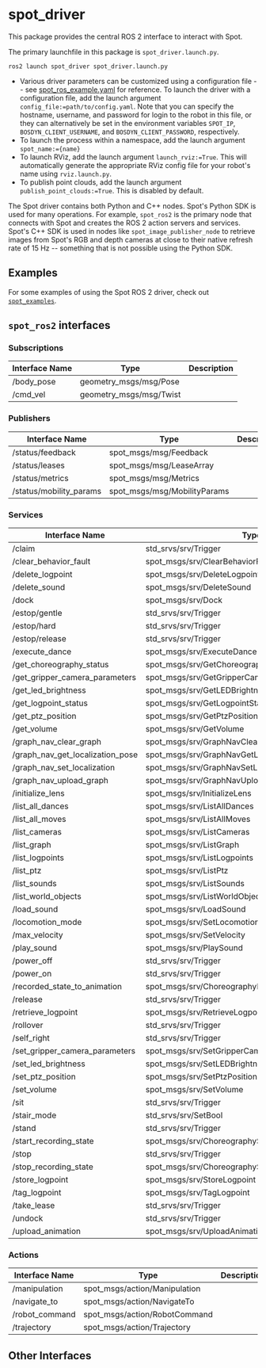 # spot_driver

This package provides the central ROS 2 interface to interact with Spot. 

The primary launchfile in this package is `spot_driver.launch.py`.

`ros2 launch spot_driver spot_driver.launch.py`

* Various driver parameters can be customized using a configuration file -- see [spot_ros_example.yaml](config/spot_ros_example.yaml) for reference. To launch the driver with a configuration file, add the launch argument `config_file:=path/to/config.yaml`. Note that you can specify the hostname, username, and password for login to the robot in this file, or they can alternatively be set in the environment variables `SPOT_IP`, `BOSDYN_CLIENT_USERNAME`, and `BOSDYN_CLIENT_PASSWORD`, respectively. 
* To launch the process within a namespace, add the launch argument `spot_name:={name}`
* To launch RViz, add the launch argument `launch_rviz:=True`. This will automatically generate the appropriate RViz config file for your robot's name using `rviz.launch.py`.
* To publish point clouds, add the launch argument `publish_point_clouds:=True`. This is disabled by default.


The Spot driver contains both Python and C++ nodes. Spot's Python SDK is used for many operations. For example, `spot_ros2` is the primary node that connects with Spot and creates the ROS 2 action servers and services. Spot's C++ SDK is used in nodes like `spot_image_publisher_node` to retrieve images from Spot's RGB and depth cameras at close to their native refresh rate of 15 Hz -- something that is not possible using the Python SDK. 

## Examples
For some examples of using the Spot ROS 2 driver, check out [`spot_examples`](../spot_examples/).


## `spot_ros2` interfaces

### Subscriptions
|Interface Name                                    |Type                                              |Description                                       |
|--------------------------------------------------|--------------------------------------------------|--------------------------------------------------|
|/body_pose                                        |geometry_msgs/msg/Pose                            |    | 
|/cmd_vel                                          |geometry_msgs/msg/Twist                           |    | 


### Publishers
|Interface Name                                    |Type                                              |Description                                       |
|--------------------------------------------------|--------------------------------------------------|--------------------------------------------------|
|/status/feedback                                  |spot_msgs/msg/Feedback                            |    | 
|/status/leases                                    |spot_msgs/msg/LeaseArray                          |    | 
|/status/metrics                                   |spot_msgs/msg/Metrics                             |    | 
|/status/mobility_params                           |spot_msgs/msg/MobilityParams                      |    | 


### Services

|Interface Name                                    |Type                                              |Description                                       |
|--------------------------------------------------|--------------------------------------------------|--------------------------------------------------|
|/claim                                            |std_srvs/srv/Trigger                              |    | 
|/clear_behavior_fault                             |spot_msgs/srv/ClearBehaviorFault                  |    | 
|/delete_logpoint                                  |spot_msgs/srv/DeleteLogpoint                      |    | 
|/delete_sound                                     |spot_msgs/srv/DeleteSound                         |    | 
|/dock                                             |spot_msgs/srv/Dock                                |    | 
|/estop/gentle                                     |std_srvs/srv/Trigger                              |    | 
|/estop/hard                                       |std_srvs/srv/Trigger                              |    | 
|/estop/release                                    |std_srvs/srv/Trigger                              |    | 
|/execute_dance                                    |spot_msgs/srv/ExecuteDance                        |    | 
|/get_choreography_status                          |spot_msgs/srv/GetChoreographyStatus               |    | 
|/get_gripper_camera_parameters                    |spot_msgs/srv/GetGripperCameraParameters          |    | 
|/get_led_brightness                               |spot_msgs/srv/GetLEDBrightness                    |    | 
|/get_logpoint_status                              |spot_msgs/srv/GetLogpointStatus                   |    | 
|/get_ptz_position                                 |spot_msgs/srv/GetPtzPosition                      |    | 
|/get_volume                                       |spot_msgs/srv/GetVolume                           |    | 
|/graph_nav_clear_graph                            |spot_msgs/srv/GraphNavClearGraph                  |    | 
|/graph_nav_get_localization_pose                  |spot_msgs/srv/GraphNavGetLocalizationPose         |    | 
|/graph_nav_set_localization                       |spot_msgs/srv/GraphNavSetLocalization             |    | 
|/graph_nav_upload_graph                           |spot_msgs/srv/GraphNavUploadGraph                 |    | 
|/initialize_lens                                  |spot_msgs/srv/InitializeLens                      |    | 
|/list_all_dances                                  |spot_msgs/srv/ListAllDances                       |    | 
|/list_all_moves                                   |spot_msgs/srv/ListAllMoves                        |    | 
|/list_cameras                                     |spot_msgs/srv/ListCameras                         |    | 
|/list_graph                                       |spot_msgs/srv/ListGraph                           |    | 
|/list_logpoints                                   |spot_msgs/srv/ListLogpoints                       |    | 
|/list_ptz                                         |spot_msgs/srv/ListPtz                             |    | 
|/list_sounds                                      |spot_msgs/srv/ListSounds                          |    | 
|/list_world_objects                               |spot_msgs/srv/ListWorldObjects                    |    | 
|/load_sound                                       |spot_msgs/srv/LoadSound                           |    | 
|/locomotion_mode                                  |spot_msgs/srv/SetLocomotion                       |    | 
|/max_velocity                                     |spot_msgs/srv/SetVelocity                         |    | 
|/play_sound                                       |spot_msgs/srv/PlaySound                           |    | 
|/power_off                                        |std_srvs/srv/Trigger                              |    | 
|/power_on                                         |std_srvs/srv/Trigger                              |    | 
|/recorded_state_to_animation                      |spot_msgs/srv/ChoreographyRecordedStateToAnimation|    | 
|/release                                          |std_srvs/srv/Trigger                              |    | 
|/retrieve_logpoint                                |spot_msgs/srv/RetrieveLogpoint                    |    | 
|/rollover                                         |std_srvs/srv/Trigger                              |    | 
|/self_right                                       |std_srvs/srv/Trigger                              |    | 
|/set_gripper_camera_parameters                    |spot_msgs/srv/SetGripperCameraParameters          |    | 
|/set_led_brightness                               |spot_msgs/srv/SetLEDBrightness                    |    | 
|/set_ptz_position                                 |spot_msgs/srv/SetPtzPosition                      |    | 
|/set_volume                                       |spot_msgs/srv/SetVolume                           |    | 
|/sit                                              |std_srvs/srv/Trigger                              |    | 
|/stair_mode                                       |std_srvs/srv/SetBool                              |    | 
|/stand                                            |std_srvs/srv/Trigger                              |    | 
|/start_recording_state                            |spot_msgs/srv/ChoreographyStartRecordingState     |    | 
|/stop                                             |std_srvs/srv/Trigger                              |    | 
|/stop_recording_state                             |spot_msgs/srv/ChoreographyStopRecordingState      |    | 
|/store_logpoint                                   |spot_msgs/srv/StoreLogpoint                       |    | 
|/tag_logpoint                                     |spot_msgs/srv/TagLogpoint                         |    | 
|/take_lease                                       |std_srvs/srv/Trigger                              |    | 
|/undock                                           |std_srvs/srv/Trigger                              |    | 
|/upload_animation                                 |spot_msgs/srv/UploadAnimation                     |    | 


### Actions
|Interface Name                                    |Type                                              |Description                                       |
|--------------------------------------------------|--------------------------------------------------|--------------------------------------------------|
|/manipulation                                     |spot_msgs/action/Manipulation                     |    | 
|/navigate_to                                      |spot_msgs/action/NavigateTo                       |    | 
|/robot_command                                    |spot_msgs/action/RobotCommand                     |    | 
|/trajectory                                       |spot_msgs/action/Trajectory                       |    | 


## Other Interfaces

